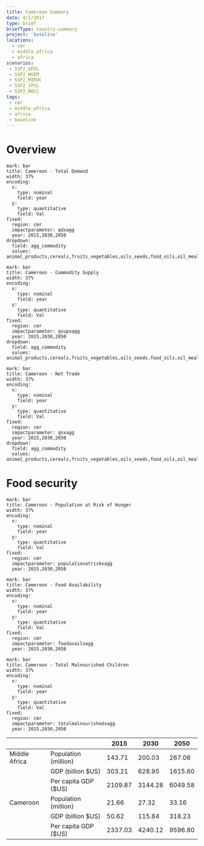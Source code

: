 ```yaml
---
title: Cameroon Summary
date: 4/1/2017
type: brief
briefType: country-summary
project: 'baseline'
locations:
  - cmr
  - middle_africa
  - africa
scenarios:
 - SSP2_GFDL
 - SSP2_HGEM
 - SSP2_MIROC
 - SSP2_IPSL
 - SSP2_NOCC
tags:
 - cmr
 - middle_africa
 - africa
 - baseline
---
```

# Overview 

```chart
mark: bar
title: Cameroon - Total Demand
width: 37%
encoding:
  x:
    type: nominal
    field: year
  y:
    type: quantitative
    field: Val
fixed:
  region: cmr
  impactparameter: qdxagg
  year: 2015,2030,2050
dropdown:
  field: agg_commodity
  values: animal_products,cereals,fruits_vegetables,oils_seeds,food_oils,oil_meals,other,pulses,roots_tubers,sugar
```

```chart
mark: bar
title: Cameroon - Commodity Supply
width: 37%
encoding:
  x:
    type: nominal
    field: year
  y:
    type: quantitative
    field: Val
fixed:
  region: cmr
  impactparameter: qsupxagg
  year: 2015,2030,2050
dropdown:
  field: agg_commodity
  values: animal_products,cereals,fruits_vegetables,oils_seeds,food_oils,oil_meals,other,pulses,roots_tubers,sugar
```

```chart
mark: bar
title: Cameroon - Net Trade
width: 37%
encoding:
  x:
    type: nominal
    field: year
  y:
    type: quantitative
    field: Val
fixed:
  region: cmr
  impactparameter: qnxagg
  year: 2015,2030,2050
dropdown:
  field: agg_commodity
  values: animal_products,cereals,fruits_vegetables,oils_seeds,food_oils,oil_meals,other,pulses,roots_tubers,sugar
```

# Food security

```chart
mark: bar
title: Cameroon - Population at Risk of Hunger
width: 37%
encoding:
  x:
    type: nominal
    field: year
  y:
    type: quantitative
    field: Val
fixed:
  region: cmr
  impactparameter: populationatriskxagg
  year: 2015,2030,2050
```

```chart
mark: bar
title: Cameroon - Food Availability
width: 37%
encoding:
  x:
    type: nominal
    field: year
  y:
    type: quantitative
    field: Val
fixed:
  region: cmr
  impactparameter: foodavailxagg
  year: 2015,2030,2050
```

```chart
mark: bar
title: Cameroon - Total Malnourished Children
width: 37%
encoding:
  x:
    type: nominal
    field: year
  y:
    type: quantitative
    field: Val
fixed:
  region: cmr
  impactparameter: totalmalnourishedxagg
  year: 2015,2030,2050
```

|   |   | 2015 | 2030 | 2050 |
|---|---|---|---|---|
| Middle Africa | Population (million) | 143.71 | 200.03 | 267.06 |
|  | GDP (billion $US) | 303.21 | 628.95 | 1615.60 |
|  | Per capita GDP ($US) | 2109.87 | 3144.28 | 6049.58 |
| Cameroon | Population (million) | 21.66 | 27.32 | 33.16 |
|  | GDP (billion $US) | 50.62 | 115.84 | 318.23 |
|  | Per capita GDP ($US) | 2337.03| 4240.12| 9596.80|